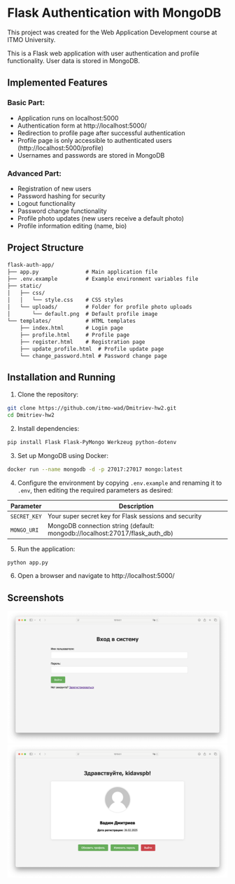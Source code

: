 # Flask Authentication with MongoDB

This project was created for the Web Application Development course at ITMO University.

This is a Flask web application with user authentication and profile functionality. User data is stored in MongoDB.

## Implemented Features

### Basic Part:
- Application runs on localhost:5000
- Authentication form at http://localhost:5000/
- Redirection to profile page after successful authentication
- Profile page is only accessible to authenticated users (http://localhost:5000/profile)
- Usernames and passwords are stored in MongoDB

### Advanced Part:
- Registration of new users
- Password hashing for security
- Logout functionality
- Password change functionality
- Profile photo updates (new users receive a default photo)
- Profile information editing (name, bio)

## Project Structure

```
flask-auth-app/
├── app.py               # Main application file
├── .env.example         # Example environment variables file
├── static/
│   ├── css/
│   │   └── style.css    # CSS styles
│   └── uploads/         # Folder for profile photo uploads
│       └── default.png  # Default profile image
└── templates/           # HTML templates
    ├── index.html       # Login page
    ├── profile.html     # Profile page
    ├── register.html    # Registration page
    ├── update_profile.html  # Profile update page
    └── change_password.html # Password change page
```

## Installation and Running

1. Clone the repository:
```bash
git clone https://github.com/itmo-wad/Dmitriev-hw2.git
cd Dmitriev-hw2
```

2. Install dependencies:
```bash
pip install Flask Flask-PyMongo Werkzeug python-dotenv
```

3. Set up MongoDB using Docker:
```bash
docker run --name mongodb -d -p 27017:27017 mongo:latest
```

4. Configure the environment by copying `.env.example` and renaming it to `.env`, then editing the required parameters as desired:

| Parameter | Description |
|-----------|-------------|
| `SECRET_KEY` | Your super secret key for Flask sessions and security |
| `MONGO_URI` | MongoDB connection string (default: mongodb://localhost:27017/flask_auth_db) |


5. Run the application:
```bash
python app.py
```

6. Open a browser and navigate to http://localhost:5000/

## Screenshots

![Login Page](screenshots/login.png)
![Profile Page](screenshots/profile.png)
